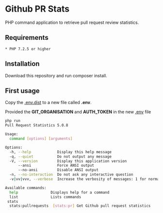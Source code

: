Github PR Stats
========================

PHP command application to retrieve pull request review statistics.

Requirements
------------

    * PHP 7.2.5 or higher
    
Installation
------------

Download this repository and run composer install.

First usage
-----

Copy the [.env.dist](.env.dist) to a new file called **.env**.

Provided the **GIT_ORGANISATION** and **AUTH_TOKEN** in the new [.env](.env) file 


````bash
php run
Pull Request Statistics 5.0.8

Usage:
  command [options] [arguments]

Options:
  -h, --help            Display this help message
  -q, --quiet           Do not output any message
  -V, --version         Display this application version
      --ansi            Force ANSI output
      --no-ansi         Disable ANSI output
  -n, --no-interaction  Do not ask any interactive question
  -v|vv|vvv, --verbose  Increase the verbosity of messages: 1 for normal output, 2 for more verbose output and 3 for debug

Available commands:
  help               Displays help for a command
  list               Lists commands
 stats
  stats:pullrequests  [stats:pr] Get Github pull request statistics
````


